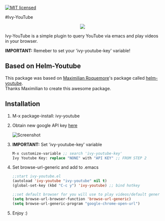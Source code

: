 [![MIT licensed](https://img.shields.io/badge/license-MIT-blue.svg)](https://raw.githubusercontent.com/hyperium/hyper/master/LICENSE)

#Ivy-YouTube
<p align="center">
  <img src="https://github.com/squiter/ivy-youtube/blob/master/demo.gif">
</p>

Ivy-YouTube is a simple plugin to query YouTube via emacs and play videos in your browser. 

**IMPORTANT:** Remeber to set your 'ivy-youtube-key' variable!

## Based on Helm-Youtube

This package was based on [Maximilian Roquemore](https://github.com/maximus12793)'s package called [helm-youtube](https://github.com/maximus12793/helm-youtube).  
Thanks Maximilian to create this awesome package.


## Installation 
1. M-x package-install: ivy-youtube

2. Obtain new google API key 
    [here](https://console.developers.google.com/ "Google Developer Console")

    ![Screenshot](https://github.com/squiter/ivy-youtube/blob/master/api.png)

3. **IMPORTANT:** Set 'ivy-youtube-key' variable


    ``` el
    M-x customize-variable ;; search 'ivy-youtube-key'
    Ivy Youtube Key: replace "NONE" with "API KEY" ;; FROM STEP 2
    ```

4. Set browse-url-generic and add to .emacs

 
    ``` el
    ;;start ivy-youtube.el
    (autoload 'ivy-youtube "ivy-youtube" nil t)
    (global-set-key (kbd "C-c y") 'ivy-youtube) ;; bind hotkey

    ;;set default browser for you will use to play videos/default generic
    (setq browse-url-browser-function 'browse-url-generic)
    (setq browse-url-generic-program "google-chrome-open-url")
    ```
5. Enjoy :) 

